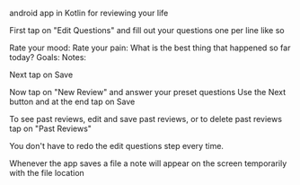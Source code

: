 android app in Kotlin for reviewing your life

First tap on "Edit Questions" and fill out your questions one per line like so

Rate your mood:
Rate your pain:
What is the best thing that happened so far today?
Goals:
Notes:

Next tap on Save

Now tap on "New Review" and answer your preset questions
Use the Next button and at the end tap on Save

To see past reviews, edit and save past reviews, or to delete past reviews tap on "Past Reviews"

You don't have to redo the edit questions step every time.

Whenever the app saves a file a note will appear on the screen temporarily with the file location
